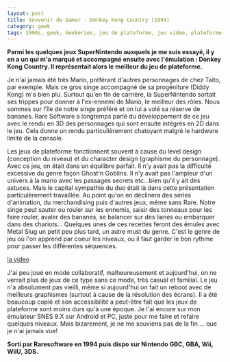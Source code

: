 ```yaml
---
layout: post
title: Souvenir de Gamer - Donkey Kong Country (1994)
category: geek
tags: 1990s, geek, Geekeries, jeu de plateforme, jeu video, plateforme, retrogaming
---
```

**Parmi les quelques jeux SuperNintendo auxquels je me suis essayé, il y en a un qui m'a marqué et accompagné ensuite avec l'émulation : Donkey Kong Country. Il représentait alors le meilleur du jeu de plateforme.**

Je n'ai jamais été très Mario, préférant d'autres personnages de chez Taito, par exemple. Mais ce gros singe accompagné de sa progéniture (Diddy Kong) m'a bien plu. Surtout qu'en fin de carrière, la SuperNintendo sortait ses trippes pour donner à l'ex-ennemi de Mario, le meilleur des rôles. Nous sommes sur l'île de notre singe préféré et on lui a volé sa réserve de bananes. Rare Software a longtemps parlé du développement de ce jeu avec le rendu en 3D des personnages qui sont ensuite intégrés en 2D dans le jeu. Cela donne un rendu particulièrement chatoyant malgré le hardware limité de la console.

Les jeux de plateforme fonctionnent souvent à cause du level design (conception du niveau) et du character design (graphisme du personnage). Avec ce jeu, on était dans un équilibre parfait. Il n'y avait pas la difficulté excessive du genre façon Ghost'n Goblins. Il n'y avait pas l'ampleur d'un univers à la mario avec les passages secrets etc...bien qu'il y ait des astuces. Mais le capital sympathie du duo était là dans cette présentation particulèrement travaillée. Au point qu'on en déclinera des séries d'animation, du merchandising puis d'autres jeux, même sans Rare. Notre singe peut sauter ou rouler sur les ennemis, saisir des tonneaux pour les faire rouler, avaler des bananes, se balancer sur des lianes ou embarquer dans des chariots... Quelques unes de ces recettes feront des émules avec Metal Slug un petit peu plus tard, un autre must du genre. C'est le genre de jeu où l'on apprend par coeur les niveaux, ou il faut garder le bon rythme pour passer les différentes séquences.

[la video](https://www.youtube.com/watch?v=d4EUEsEM328)

J'ai peu joué en mode collaboratif, malheureusement et aujourd'hui, on ne verrait plus de jeux de ce type sans ce mode, très casual et familial. Le jeu n'a absolument pas vieilli, même si aujourd'hui on fait un reboot avec de meilleurs graphismes (surtout à cause de la résolution des écrans). Il a été beaucoup copié et son accessibilité a peut-être fait que les jeux de plateforme sont moins durs qu'à une époque. Je l'ai encore sur mon émulateur SNES 9.X sur Android et PC, juste pour me faire et refaire quelques niveaux. Mais bizarement, je ne me souviens pas de la fin.... que je n'ai jamais vue!

**Sorti par Raresoftware en 1994 puis dispo sur Nintendo GBC, GBA, Wii, WiiU, 3DS.**
